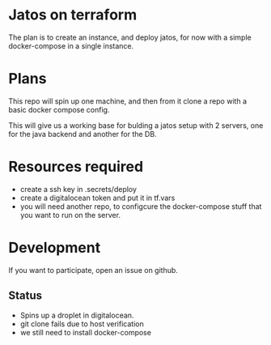 # Jatos on terraform

The plan is to create an instance, and deploy jatos,
for now with a simple docker-compose in a single instance.


# Plans

This repo will spin up one machine, and then
from it clone a repo with a basic docker compose config.

This will give us a working base for bulding a jatos setup with 2 servers, one for the java backend and another for the DB. 



# Resources required

- create a ssh key in .secrets/deploy
- create a digitalocean token and put it in tf.vars
- you will need another repo, to configcure the docker-compose stuff that you want to run on the server.

# Development

If you want to participate, open an issue on github.


## Status

- Spins up a droplet in digitalocean.
- git clone fails due to host verification
- we still need to install docker-compose